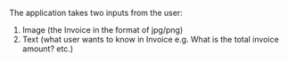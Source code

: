 The application takes two inputs from the user: 

1) Image (the Invoice in the format of jpg/png)
2) Text (what user wants to know in Invoice e.g. What is the total invoice amount? etc.)
